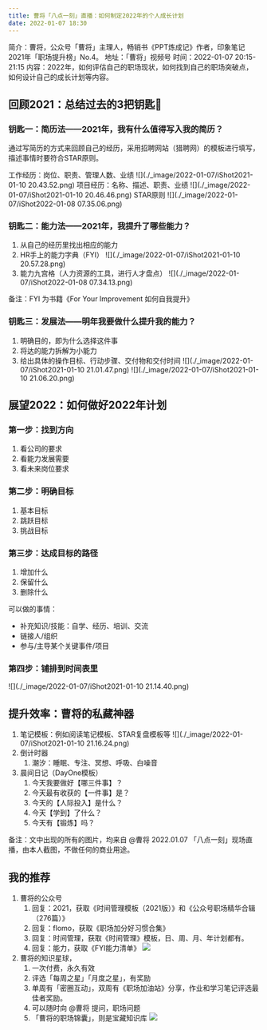 ```yaml
---
title: 曹将「八点一刻」直播：如何制定2022年的个人成长计划
date: 2022-01-07 18:30
---
```

简介：曹将，公众号「曹将」主理人，畅销书《PPT炼成记》作者，印象笔记2021年「职场提升榜」No.4。
地址：「曹将」视频号
时间：2022-01-07 20:15-21:15
内容：2022年，如何评估自己的职场现状，如何找到自己的职场突破点，如何设计自己的成长计划等内容。

## 回顾2021：总结过去的3把钥匙🔑

### 钥匙一：简历法——2021年，我有什么值得写入我的简历？
通过写简历的方式来回顾自己的经历，采用招聘网站（猎聘网）的模板进行填写，描述事情时要符合STAR原则。

工作经历：岗位、职责、管理人数、业绩
![](./_image/2022-01-07/iShot2021-01-10 20.43.52.png)
项目经历：名称、描述、职责、业绩
![](./_image/2022-01-07/iShot2021-01-10 20.46.46.png)
STAR原则
![](./_image/2022-01-07/iShot2022-01-08 07.35.06.png)

### 钥匙二：能力法——2021年，我提升了哪些能力？
1. 从自己的经历里找出相应的能力
2. HR手上的能力字典（FYI）
![](./_image/2022-01-07/iShot2021-01-10 20.57.28.png)
3. 能力九宫格（人力资源的工具，进行人才盘点）
![](./_image/2022-01-07/iShot2022-01-08 07.34.13.png)

备注：FYI 为书籍《For Your Improvement 如何自我提升》

### 钥匙三：发展法——明年我要做什么提升我的能力？
1. 明确目的，即为什么选择这件事
2. 将达的能力拆解为小能力
3. 给出具体的操作目标、行动步骤、交付物和交付时间
![](./_image/2022-01-07/iShot2021-01-10 21.01.47.png)
![](./_image/2022-01-07/iShot2021-01-10 21.06.20.png)

## 展望2022：如何做好2022年计划
 
### 第一步：找到方向
1. 看公司的要求
2. 看能力发展需要
3. 看未来岗位要求

### 第二步：明确目标
1. 基本目标
2. 跳跃目标
3. 挑战目标

### 第三步：达成目标的路径
1. 增加什么
2. 保留什么
3. 删除什么

可以做的事情：
- 补充知识/技能：自学、经历、培训、交流
- 链接人/组织
- 参与/主导某个关键事件/项目

### 第四步：铺排到时间表里
![](./_image/2022-01-07/iShot2021-01-10 21.14.40.png)
## 提升效率：曹将的私藏神器
1. 笔记模板：例如阅读笔记模板、STAR复盘模板等
![](./_image/2022-01-07/iShot2021-01-10 21.16.24.png)
2. 倒计时器
    1. 潮汐：睡眠、专注、冥想、呼吸、白噪音
3. 晨间日记（DayOne模板）
    1. 今天我要做好【哪三件事】？
    2. 今天最有收获的【一件事】是？
    3. 今天的【人际投入】是什么？
    4. 今天【学到】了什么？
    5. 今天有【锻炼】吗？

备注：文中出现的所有的图片，均来自 @曹将 2022.01.07 「八点一刻」现场直播，由本人截图，不做任何的商业用途。



## 我的推荐
1. 曹将的公众号
    1. 回复：2021，获取《时间管理模板（2021版）》和《公众号职场精华合辑（276篇）》
    2. 回复：flomo，获取《职场加分好习惯合集》
    3. 回复：时间管理，获取《时间管理》模板，日、周、月、年计划都有。
    4. 回复：能力，获取《FYI能力清单》
![](./_image/2022-01-07/2022-01-08-07-30-28.png)
2. 曹将的知识星球，
    1. 一次付费，永久有效
    2. 评选「每周之星」「月度之星」，有奖励
    3. 单周有「密圈互动」，双周有《职场加油站》分享，作业和学习笔记评选最佳者奖励。
    4. 可以随时向 @曹将 提问，职场问题
    5. 「曹将的职场锦囊」，则是宝藏知识库
![](./_image/2022-01-07/2022-01-08-07-33-09.png)









